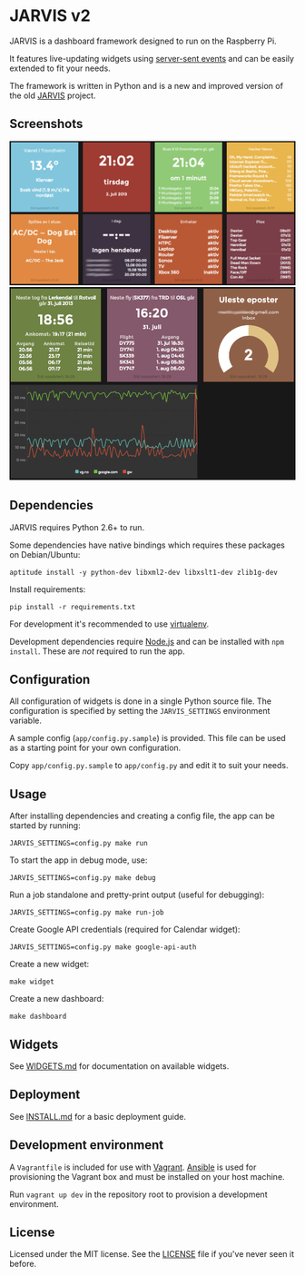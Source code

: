 JARVIS v2
=========
JARVIS is a dashboard framework designed to run on the Raspberry Pi.

It features live-updating widgets using
[server-sent events](http://en.wikipedia.org/wiki/Server-sent_events) and can be
easily extended to fit your needs.

The framework is written in Python and is a new and improved version of the old
[JARVIS](https://github.com/martinp/jarvis) project.

Screenshots
-----------
![Screenshot 1](docs/jarvis2.png)
![Screenshot 2](docs/jarvis2_1.png)

Dependencies
------------
JARVIS requires Python 2.6+ to run.

Some dependencies have native bindings which requires these packages on
Debian/Ubuntu:

    aptitude install -y python-dev libxml2-dev libxslt1-dev zlib1g-dev

Install requirements:

    pip install -r requirements.txt

For development it's recommended to use [virtualenv](http://www.virtualenv.org).

Development dependencies require [Node.js](http://nodejs.org) and can be
installed with `npm install`. These are *not* required to run the app.

Configuration
-------------
All configuration of widgets is done in a single Python source file. The
configuration is specified by setting the `JARVIS_SETTINGS` environment
variable.

A sample config (`app/config.py.sample`) is provided. This file can be used as a
starting point for your own configuration.

Copy `app/config.py.sample` to `app/config.py` and edit it to suit your needs.

Usage
-----
After installing dependencies and creating a config file, the app can be started
by running:

    JARVIS_SETTINGS=config.py make run

To start the app in debug mode, use:

    JARVIS_SETTINGS=config.py make debug

Run a job standalone and pretty-print output (useful for debugging):

    JARVIS_SETTINGS=config.py make run-job

Create Google API credentials (required for Calendar widget):

    JARVIS_SETTINGS=config.py make google-api-auth

Create a new widget:

    make widget

Create a new dashboard:

    make dashboard

Widgets
-------
See [WIDGETS.md](docs/WIDGETS.md) for documentation on available widgets.

Deployment
----------
See [INSTALL.md](docs/INSTALL.md) for a basic deployment guide.

Development environment
-----------------------
A `Vagrantfile` is included for use with [Vagrant](http://www.vagrantup.com).
[Ansible](http://www.ansible.com) is used for provisioning the Vagrant box and
must be installed on your host machine.

Run `vagrant up dev` in the repository root to provision a development
environment.

License
-------
Licensed under the MIT license. See the [LICENSE](LICENSE) file if you've never
seen it before.

